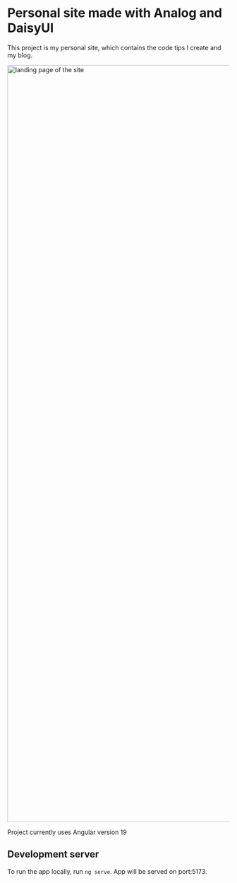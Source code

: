 # Personal site made with Analog and DaisyUI

This project is my personal site, which contains the code tips I create and my blog.

<img width="1712" alt="landing page of the site" src="https://github.com/user-attachments/assets/e50e4cb3-7216-4769-8c98-ec663accdb24">

Project currently uses Angular version 19

## Development server

To run the app locally, run `ng serve`. App will be served on port:5173.
